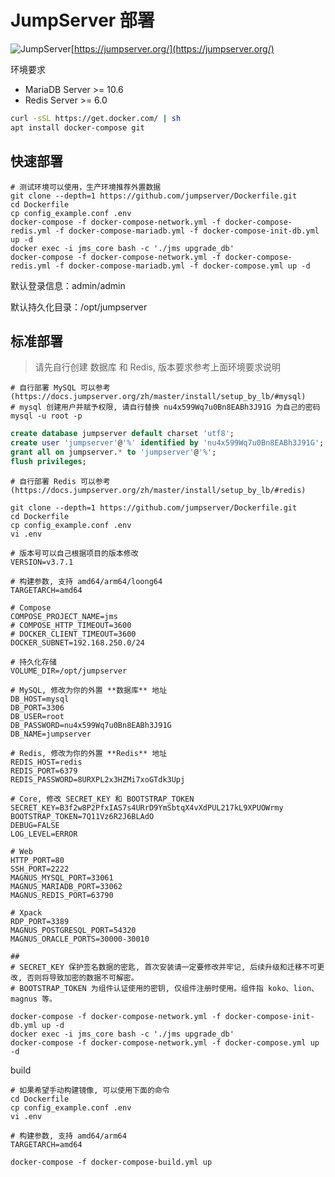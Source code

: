 # JumpServer 部署

​![JumpServer](https://camo.githubusercontent.com/146dbe1ac7d35fcf717691084de90943eff26c411b6047473b1d5e05df1e914b/68747470733a2f2f646f776e6c6f61642e6a756d707365727665722e6f72672f696d616765732f6a756d707365727665722d6c6f676f2e737667)[https://jumpserver.org/](https://jumpserver.org/)

环境要求

* MariaDB Server >= 10.6
* Redis Server >= 6.0

```bash
curl -sSL https://get.docker.com/ | sh
apt install docker-compose git
```

## 快速部署

```shell
# 测试环境可以使用，生产环境推荐外置数据
git clone --depth=1 https://github.com/jumpserver/Dockerfile.git
cd Dockerfile
cp config_example.conf .env
docker-compose -f docker-compose-network.yml -f docker-compose-redis.yml -f docker-compose-mariadb.yml -f docker-compose-init-db.yml up -d
docker exec -i jms_core bash -c './jms upgrade_db'
docker-compose -f docker-compose-network.yml -f docker-compose-redis.yml -f docker-compose-mariadb.yml -f docker-compose.yml up -d
```

默认登录信息：admin/admin

默认持久化目录：/opt/jumpserver

## 标准部署

> 请先自行创建 数据库 和 Redis, 版本要求参考上面环境要求说明

```shell
# 自行部署 MySQL 可以参考 (https://docs.jumpserver.org/zh/master/install/setup_by_lb/#mysql)
# mysql 创建用户并赋予权限, 请自行替换 nu4x599Wq7u0Bn8EABh3J91G 为自己的密码
mysql -u root -p
```

```sql
create database jumpserver default charset 'utf8';
create user 'jumpserver'@'%' identified by 'nu4x599Wq7u0Bn8EABh3J91G';
grant all on jumpserver.* to 'jumpserver'@'%';
flush privileges;
```

```shell
# 自行部署 Redis 可以参考 (https://docs.jumpserver.org/zh/master/install/setup_by_lb/#redis)
```

```shell
git clone --depth=1 https://github.com/jumpserver/Dockerfile.git
cd Dockerfile
cp config_example.conf .env
vi .env
```

```viml
# 版本号可以自己根据项目的版本修改
VERSION=v3.7.1

# 构建参数, 支持 amd64/arm64/loong64
TARGETARCH=amd64

# Compose
COMPOSE_PROJECT_NAME=jms
# COMPOSE_HTTP_TIMEOUT=3600
# DOCKER_CLIENT_TIMEOUT=3600
DOCKER_SUBNET=192.168.250.0/24

# 持久化存储
VOLUME_DIR=/opt/jumpserver

# MySQL, 修改为你的外置 **数据库** 地址
DB_HOST=mysql
DB_PORT=3306
DB_USER=root
DB_PASSWORD=nu4x599Wq7u0Bn8EABh3J91G
DB_NAME=jumpserver

# Redis, 修改为你的外置 **Redis** 地址
REDIS_HOST=redis
REDIS_PORT=6379
REDIS_PASSWORD=8URXPL2x3HZMi7xoGTdk3Upj

# Core, 修改 SECRET_KEY 和 BOOTSTRAP_TOKEN
SECRET_KEY=B3f2w8P2PfxIAS7s4URrD9YmSbtqX4vXdPUL217kL9XPUOWrmy
BOOTSTRAP_TOKEN=7Q11Vz6R2J6BLAdO
DEBUG=FALSE
LOG_LEVEL=ERROR

# Web
HTTP_PORT=80
SSH_PORT=2222
MAGNUS_MYSQL_PORT=33061
MAGNUS_MARIADB_PORT=33062
MAGNUS_REDIS_PORT=63790

# Xpack
RDP_PORT=3389
MAGNUS_POSTGRESQL_PORT=54320
MAGNUS_ORACLE_PORTS=30000-30010

##
# SECRET_KEY 保护签名数据的密匙, 首次安装请一定要修改并牢记, 后续升级和迁移不可更改, 否则将导致加密的数据不可解密。
# BOOTSTRAP_TOKEN 为组件认证使用的密钥, 仅组件注册时使用。组件指 koko、lion、magnus 等。
```

```shell
docker-compose -f docker-compose-network.yml -f docker-compose-init-db.yml up -d
docker exec -i jms_core bash -c './jms upgrade_db'
docker-compose -f docker-compose-network.yml -f docker-compose.yml up -d
```

build

```shell
# 如果希望手动构建镜像, 可以使用下面的命令
cd Dockerfile
cp config_example.conf .env
vi .env
```

```viml
# 构建参数, 支持 amd64/arm64
TARGETARCH=amd64
```

```shell
docker-compose -f docker-compose-build.yml up
```

‍
